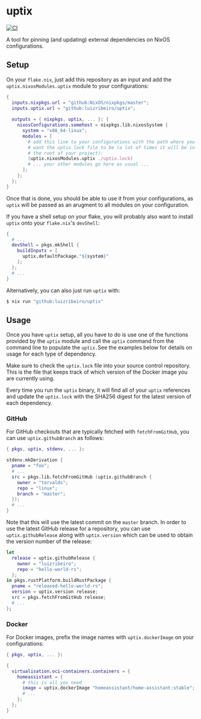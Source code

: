 # uptix

[![CI](https://github.com/luizribeiro/uptix/actions/workflows/ci.yml/badge.svg)](https://github.com/luizribeiro/uptix/actions/workflows/ci.yml)

A tool for pinning (and updating) external dependencies on NixOS configurations.

## Setup

On your `flake.nix`, just add this repository as an input and add the
`uptix.nixosModules.uptix` module to your configurations:

```nix
{
  inputs.nixpkgs.url = "github:NixOS/nixpkgs/master";
  inputs.uptix.url = "github:luizribeiro/uptix";
  
  outputs = { nixpkgs, uptix, ... }: {
    nixosConfigurations.somehost = nixpkgs.lib.nixosSystem {
      system = "x86_64-linux";
      modules = [
        # add this line to your configurations with the path where you will
        # want the uptix.lock file to be (a lot of times it will be in
        # the root of your project):
        (uptix.nixosModules.uptix ./uptix.lock)
        # ... your other modules go here as usual ...
      ];
    };
  };
}
```

Once that is done, you should be able to use it from your configurations, as
`uptix` will be passed as an arugment to all modules on your configuration.

If you have a shell setup on your flake, you will probably also want to
install `uptix` onto your `flake.nix`'s `devShell`:

```nix
{
  # ...
  devShell = pkgs.mkShell {
    buildInputs = [
      uptix.defaultPackage."${system}"
    ];
  };
  # ...
}
```

Alternatively, you can also just run `uptix` with:

```bash
$ nix run "github:luizribeiro/uptix"
```

## Usage

Once you have `uptix` setup, all you have to do is use one of the functions
provided by the `uptix` module and call the `uptix` command from the command
line to populate the `uptix.`See the examples below for details on usage for
each type of dependency.

Make sure to check the `uptix.lock` file into your source control
repository. This is the file that keeps track of which version of the
Docker image you are currently using.

Every time you run the `uptix` binary, it will find all of your
`uptix` references and update the `uptix.lock` with the SHA256
digest for the latest version of each dependency.

### GitHub

For GitHub checkouts that are typically fetched with `fetchFromGitHub`, you
can use `uptix.githubBranch` as follows:

```nix
{ pkgs, uptix, stdenv, ... }:

stdenv.mkDerivation {
  pname = "foo";
  # ...
  src = pkgs.lib.fetchFromGitHub (uptix.githubBranch {
    owner = "torvalds";
    repo = "linux";
    branch = "master";
  });
  # ...
}
```

Note that this will use the latest commit on the `master` branch. In order to use
the latest GitHub release for a repository, you can use `uptix.githubRelease` along
with `uptix.version` which can be used to obtain the version number of the release:

```nix
let
  release = uptix.githubRelease {
    owner = "luizribeiro";
    repo = "hello-world-rs";
  };
in pkgs.rustPlatform.buildRustPackage {
  pname = "released-hello-world-rs";
  version = uptix.version release;
  src = pkgs.fetchFromGitHub release;
  # ...
};
```

### Docker

For Docker images, prefix the image names with `uptix.dockerImage` on your
configurations:

```nix
{ pkgs, uptix, ... }:

{
  virtualisation.oci-containers.containers = {
    homeassistant = {
      # this is all you need
      image = uptix.dockerImage "homeassistant/home-assistant:stable";
      # ...
    };
  };
}
```
